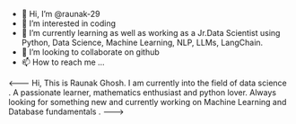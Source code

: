 - 👋 Hi, I’m @raunak-29
- 👀 I’m interested in coding
- 🌱 I’m currently learning as well as working as a Jr.Data Scientist using Python, Data Science, Machine Learning, NLP, LLMs, LangChain.
- 💞️ I’m looking to collaborate on github
- 📫 How to reach me ...

<---
Hi,
This is Raunak Ghosh. I am currently into the field of data science . A passionate learner, mathematics enthusiast and python lover. 
Always looking for something new and currently working on Machine Learning and Database fundamentals .
--->
